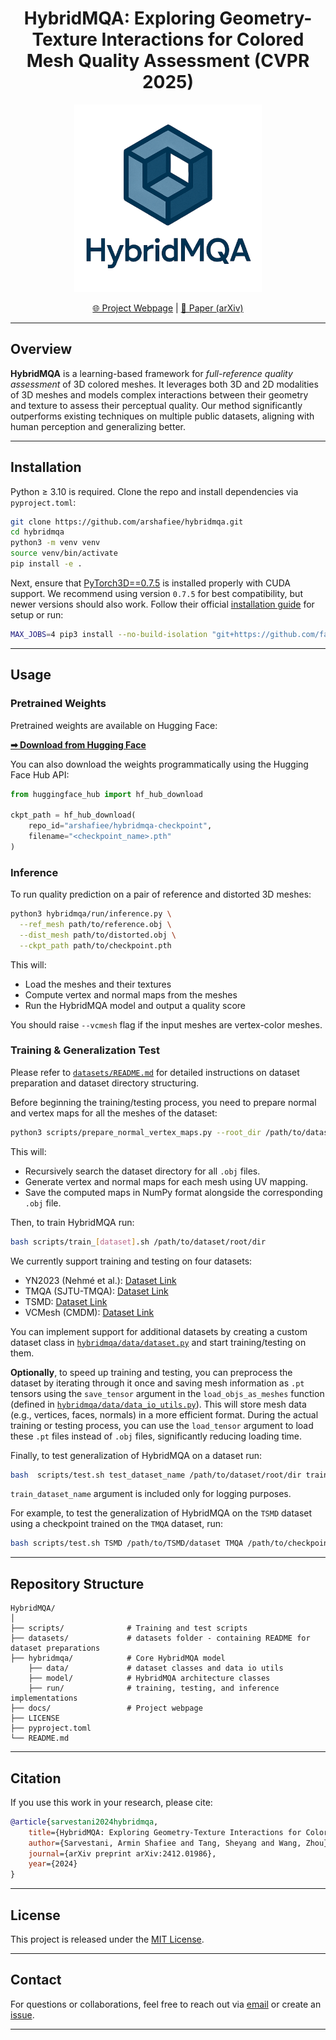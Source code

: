 <h1 align="center">HybridMQA: Exploring Geometry-Texture Interactions for Colored Mesh Quality Assessment (CVPR 2025)</h1>

<p align="center">
  <img src="docs/static/images/logo.png" alt="HybridMQA Logo" width="300"/>
</p>

<p align="center">
  <a href="https://arshafiee.github.io/hybridmqa/">🌐 Project Webpage</a> |
  <a href="https://arxiv.org/pdf/2412.01986">📄 Paper (arXiv)</a>
</p>

---

## Overview

**HybridMQA** is a learning-based framework for *full-reference quality assessment* of 3D colored meshes. It leverages both 3D and 2D modalities of 3D meshes and models complex interactions between their geometry and texture to assess their perceptual quality. Our method significantly outperforms existing techniques on multiple public datasets, aligning with human perception and generalizing better.

---

## Installation

Python ≥ 3.10 is required. Clone the repo and install dependencies via `pyproject.toml`:

```bash
git clone https://github.com/arshafiee/hybridmqa.git
cd hybridmqa
python3 -m venv venv
source venv/bin/activate
pip install -e .
```

Next, ensure that [PyTorch3D==0.7.5](https://github.com/facebookresearch/pytorch3d) is installed properly with CUDA support. We recommend using version `0.7.5` for best compatibility, but newer versions should also work. Follow their official [installation guide](https://github.com/facebookresearch/pytorch3d/blob/main/INSTALL.md) for setup or run:
```bash
MAX_JOBS=4 pip3 install --no-build-isolation "git+https://github.com/facebookresearch/pytorch3d.git@v0.7.5"
```

---

## Usage

### Pretrained Weights

Pretrained weights are available on Hugging Face:

**[➡ Download from Hugging Face](https://huggingface.co/arshafiee/hybridmqa-checkpoint)**

You can also download the weights programmatically using the Hugging Face Hub API:

```python
from huggingface_hub import hf_hub_download

ckpt_path = hf_hub_download(
    repo_id="arshafiee/hybridmqa-checkpoint",
    filename="<checkpoint_name>.pth"
)
```

### Inference

To run quality prediction on a pair of reference and distorted 3D meshes:

```bash
python3 hybridmqa/run/inference.py \
  --ref_mesh path/to/reference.obj \
  --dist_mesh path/to/distorted.obj \
  --ckpt_path path/to/checkpoint.pth
```

This will:
- Load the meshes and their textures
- Compute vertex and normal maps from the meshes
- Run the HybridMQA model and output a quality score

You should raise `--vcmesh` flag if the input meshes are vertex-color meshes.

### Training & Generalization Test

Please refer to [`datasets/README.md`](datasets/README.md) for detailed instructions on dataset preparation and dataset directory structuring.

Before beginning the training/testing process, you need to prepare normal and vertex maps for all the meshes of the
dataset:
```bash
python3 scripts/prepare_normal_vertex_maps.py --root_dir /path/to/dataset/root/dir
```
This will:
- Recursively search the dataset directory for all `.obj` files.
- Generate vertex and normal maps for each mesh using UV mapping.
- Save the computed maps in NumPy format alongside the corresponding `.obj` file.

Then, to train HybridMQA run:

```bash
bash scripts/train_[dataset].sh /path/to/dataset/root/dir
```
We currently support training and testing on four datasets:
- YN2023 (Nehmé et al.): [Dataset Link](https://yananehme.github.io/publications/2022-ACM-TOG)
- TMQA (SJTU-TMQA): [Dataset Link](https://ccccby.github.io/)
- TSMD: [Dataset Link](https://multimedia.tencent.com/resources/tsmd)
- VCMesh (CMDM): [Dataset Link](https://yananehme.github.io/publications/2020-IEEE-TVCG)

You can implement support for additional datasets by creating a custom dataset 
class in [`hybridmqa/data/dataset.py`](hybridmqa/data/dataset.py) and start training/testing on them.

**Optionally**, to speed up training and testing, you can preprocess the dataset by iterating
through it once and saving mesh information as `.pt` tensors using the `save_tensor` argument
in the `load_objs_as_meshes` function 
(defined in [`hybridmqa/data/data_io_utils.py`](hybridmqa/data/data_io_utils.py)).
This will store mesh data (e.g., vertices, faces, normals) in a more efficient format.
During the actual training or testing process, you can use the `load_tensor` argument
to load these `.pt` files instead of `.obj` files, significantly reducing loading time.

Finally, to test generalization of HybridMQA on a dataset run:

```bash
bash  scripts/test.sh test_dataset_name /path/to/dataset/root/dir train_dataset_name /path/to/checkpoint
```
`train_dataset_name` argument is included only for logging purposes.

For example, to test the generalization of HybridMQA on the `TSMD` dataset using a
checkpoint trained on the `TMQA` dataset, run:

```bash
bash scripts/test.sh TSMD /path/to/TSMD/dataset TMQA /path/to/checkpoint.pth
```

---

## Repository Structure

```
HybridMQA/
│
├── scripts/              # Training and test scripts
├── datasets/             # datasets folder - containing README for dataset preparations
├── hybridmqa/            # Core HybridMQA model
    ├── data/             # dataset classes and data io utils
    ├── model/            # HybridMQA architecture classes
    ├── run/              # training, testing, and inference implementations
├── docs/                 # Project webpage
├── LICENSE
├── pyproject.toml
└── README.md
```

---

## Citation

If you use this work in your research, please cite:

```bibtex
@article{sarvestani2024hybridmqa,
    title={HybridMQA: Exploring Geometry-Texture Interactions for Colored Mesh Quality Assessment},
    author={Sarvestani, Armin Shafiee and Tang, Sheyang and Wang, Zhou},
    journal={arXiv preprint arXiv:2412.01986},
    year={2024}
}
```

---

## License

This project is released under the [MIT License](LICENSE).

---

## Contact

For questions or collaborations, feel free to reach out via [email](mailto:a5shafie@uwaterloo.ca) or create an [issue](https://github.com/arshafiee/hybridmqa/issues).

---

